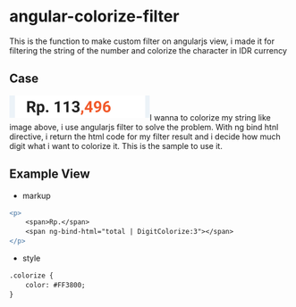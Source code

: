 # angular-colorize-filter
This is the function to make custom filter on angularjs view, i made it for filtering the string of the number and colorize the character in IDR currency

## Case


<img src="colorize.png" align="left" />
<br>

<p>I wanna to colorize my string like image above, i use angularjs filter to solve the problem. With ng bind htnl directive, i return the html code for my filter result and i decide how much digit what i want to colorize it. This is the sample to use it.</p>

## Example View


- markup

```diff
<p>
    <span>Rp.</span>
    <span ng-bind-html="total | DigitColorize:3"></span>
</p>
```

- style

```diff
.colorize {
    color: #FF3800;
}
```





